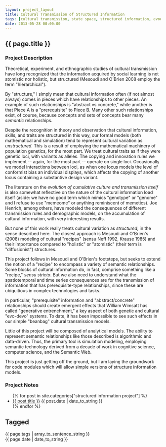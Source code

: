 ```yaml
---
layout: project_layout
title: Cultural Transmission of Structured Information
tags: [cultural transmission, state space, structured information, evodevo, development, thick models]
date: 2013-05-28 00:00:00
---
```


## {{ page.title }} ##

### Project Description ###

Theoretical, experiment, and ethnographic studies of cultural transmission have long recognized that the information acquired by social learning is not atomistic nor holistic, but structured (Mesoudi and O'Brien 2008 employ the term "hierarchical").  

By "structure," I simply mean that cultural information often (if not almost always) comes in pieces which have relationships to other pieces.  An example of such relationships is "abstract vs concrete," while another is that Piece A is a "prerequisite" to Piece B.  Many other such relationships exist, of course, because concepts and sets of concepts bear many _semantic_ relationships.  

Despite the recognition in theory and observation that cultural information, skills, and traits are structured in this way, our formal models (both mathematical and simulation) tend to represent cultural variation as _unstructured._  This is a result of employing the mathematical machinery of population genetics, for the most part.  We treat cultural traits as if they were genetic loci, with variants as alleles.  The copying and innovation rules we implement -- again, for the most part -- operate on single loci.  Occasionally we model interactions between loci, as when one locus models the level of conformist bias an individual displays, which affects the copying of another locus containing a substantive design variant.  

The literature on the _evolution of cumulative culture and transmission itself_ is also somewhat reflective on the nature of the cultural information load itself (aside:  we have no good term which mimics "genotype" or "genome" and I refuse to use "memeome" or anything reminiscent of memetics).  Joe Henrich, among others, have modeled the consequences of different transmission rules and demographic models, on the accumulation of cultural information, with very interesting results. 

But none of this work really treats cultural variation as _structured_, in the sense described here.  The closest approach is Mesoudi and O'Brien's (2008) modeling of cultural "recipes" (sensu Neff 1992, Krause 1985) and their importance compared to "holistic" or "atomistic" (their term is "diffusionist") structures.  

This project follows in Mesoudi and O'Brien's footsteps, but seeks to extend the notion of a "recipe" to encompass a variety of semantic relationships.  Some blocks of cultural information do, in fact, comprise something like a "recipe," _sensu stricto_.  But we also need to understand what the spatiotemporal and time series consequences are for the transmission of information that has prerequisite-type relationships, since these are ubiquitious in complex technologies and tasks.  

In particular, "prerequisite" information and "abstract/concrete" relationships should create emergent effects that William Wimsatt has called "generative entrenchment," a key aspect of both genetic and cultural "evo-devo" systems.  To date, it has been impossible to see such effects in our simple "beanbag" cultural transmission models.

Little of this project will be composed of analytical models.  The ability to represent semantic relationships like those described is algorithmic and data-driven.  Thus, the primary tool is simulation modeling, employing semantic technology derived from a decade of work in cognitive science, computer science, and the Semantic Web.  

This project is just getting off the ground, but I am laying the groundwork for code modules which will allow simple versions of structure information models.  

### Project Notes ###


<ul class="posts">
{% for post in site.categories["structured information project"] %}
         <li><a href="{{ post.url }}">{{ post.title }}</a>  <span class="index_publish_date">{{ post.date | date_to_string }}</span></li>
{% endfor %}
</ul>





Tagged
------
<div class="taglist">
{{ page.tags | array_to_sentence_string }}
</div>


<div class="project_publish_date">
{{ page.date | date_to_string }}
</div>


















